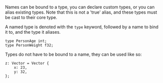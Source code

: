 Names can be bound to a type, you can declare custom types, or you can alias
existing types. Note that this is not a 'true' alias, and these types must be
cast to their core type.

A named type is denoted with the `type` keyword, followed by a name to bind it
to, and the type it aliases.

    type PersonAge int;
    type PersonWeight f32;
    
Types do not have to be bound to a name, they can be used like so:

```
z: Vector = Vector {
    x: 23,
    y: 32,
};
```